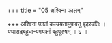 +++
title = "05 अश्विना फालम्"

+++
अश्विना फालं कल्पयतामुपावतु बृहस्पतिः ।  
यथासद्बहुधान्यमयक्ष्मं बहुपूरुषम् ॥ ६ ॥